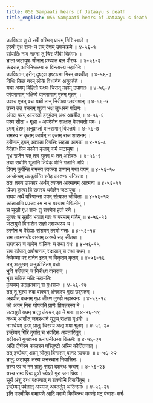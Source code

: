 ```yaml
---
title: 056 Sampaati hears of Jataayu s death
title_english: 056 Sampaati hears of Jataayu s death

---
```


<div class="audioEmbed"  caption="श्रीराम-हरिसीताराममूर्ति-घनपाठिभ्यां वचनम्" src="https://archive.org/download/Ramayana-recitation-Sriram-harisItArAmamUrti-Ghanapaati-v2/Kanda_4/Kanda_4_KSK-056-Sampaati_hears_of_Jataayu_s_death.mp3"></div>

उपविष्टाः तु ते सर्वे यस्मिन् प्रायम् गिरि स्थले ।  
हरयो गृध्र राजः च तम् देशम् उपचक्रमे ॥ ४-५६-१  
सांपातिः नाम नाम्ना तु चिर जीवी विहंगमः ।  
भ्राता जटायुषः श्रीमान् प्रख्यात बल पौरुषः ॥ ४-५६-२  
कंदरात् अभिनिष्क्रम्य स विन्ध्यस्य महागिरेः ।  
उपविष्टान् हरीन् दृष्ट्वा हृष्टात्मा गिरम् अब्रवीत् ॥ ४-५६-३  
विधिः किल नरम् लोके विधानेन अनुवर्तते ।  
यथा अयम् विहितो भक्ष्यः चिरात् मह्यम् उपागतः ॥ ४-५६-४  
परंपराणाम् भक्षिष्ये वानराणाम् मृतम् मृतम् ।  
उवाच एतत् वचः पक्षी तान् निरीक्ष्य प्लवंगमान् ॥ ४-५६-५  
तस्य तत् वचनम् श्रुत्वा भक्ष लुब्धस्य पक्षिणः ।  
अंगदः परम् आयस्तो हनूमंतम् अथ अब्रवीत् ॥ ४-५६-६  
पश्य सीता - गृध्रा - अपदेशेन साक्षात् वैवस्वतो यमः ।  
इमम् देशम् अनुप्राप्तो वानराणाम् विपत्तये ॥ ४-५६-७  
रामस्य न कृतम् कार्यम् न कृतम् राज शाशनम् ।  
हरीणाम् इयम् अज्ञाता विपत्तिः सहसा आगता ॥ ४-५६-८  
वैदेह्याः प्रिय कामेन कृतम् कर्म जटायुषा ।  
गृध्र राजेन यत् तत्र श्रुतम् वः तत् अशेषतः ॥ ४-५६-९  
तथा सर्वाणि भूतानि तिर्यक् योनि गतानि अपि ।  
प्रियम् कुर्वन्ति रामस्य त्यक्त्वा प्राणान् यथा वयम् ॥ ४-५६-१०  
अन्योन्यम् उपकुर्वन्ति स्नेह कारुण्य यन्त्रिताः ।  
ततः तस्य उपकार अर्थम् त्यजत आत्मानम् आत्मना ॥ ४-५६-११  
प्रियम् कृत्वा हि रामस्य धर्मज्ञेन जटायुषा ।  
राघव अर्थे परिश्रान्ता वयम् संत्यक्त जीविताः ॥ ४-५६-१२  
कांताराणि प्रपन्नाः स्म न च पश्याम मैथिलीम् ।  
स सुखी गृध्र राजः तु रावणेन हतो रणे ।  
मुक्तः च सुग्रीव भयात् गतः च परमाम् गतिम् ॥ ४-५६-१३  
जटायुषो विनाशेन राज्ञो दशरथस्य च ।  
हरणेन च वैदेह्याः संशयम् हरयो गताः ॥ ४-५६-१४  
राम लक्ष्मणयोः वासाम् अरण्ये सह सीतया ।  
राघवस्य च बाणेन वालिनः च तथा वधः ॥ ४-५६-१५  
राम कोपात् अशेषाणाम् राक्षसाम् च तथा वधम् ।  
कैकेय्या वर दानेन इदम् च विकृतम् कृतम् ॥ ४-५६-१६  
तत् असुखम् अनुकीर्तितम् वचो  
भुवि पतितान् च निरीक्ष्य वानरान् ।  
भृश चकित मतिः महामतिः  
कृपणम् उदाहृतवान् स गृध्रराजः ॥ ४-५६-१७  
तत् तु श्रुत्वा तदा वाक्यम् अंगदस्य मुख उद्गतम् ।  
अब्रवीत् वचनम् गृध्रः तीक्ष्ण तुण्डो महास्वनः ॥ ४-५६-१८  
को अयम् गिरा घोषयति प्राणैः प्रियतरस्य मे ।  
जटायुषो वधम् भ्रातुः कंपयन् इव मे मनः ॥ ४-५६-१९  
कथम् आसीत् जनस्थाने युद्धम् राक्षस गृध्रयोः ।  
नामधेयम् इदम् भ्रातुः चिरस्य अद्य मया श्रुतम् ॥ ४-५६-२०  
इच्छेयम् गिरि दुर्गात् च भवद्भिः अवतारितुम् ।  
यवीयसो गुणज्ञस्य श्लाघनीयस्य विक्रमैः ॥ ४-५६-२१  
अति दीर्घस्य कालस्य परितुष्टो अस्मि कीर्तितनात् ।  
तत् इच्छेयम् अहम् श्रोतुम् विनाशम् वानर ऋषभाः ॥ ४-५६-२२  
भ्रातुः जटायुषः तस्य जनस्थान निवासिनः ।  
तस्य एव च मम भ्रातुः सखा दशरथः कथम् ॥ ४-५६-२३  
यस्य रामः प्रियः पुत्रो ज्येष्ठो गुरु जन प्रियः ।  
सूर्य अंशु दग्ध पक्षत्वात् न शक्नोमि विसर्पितुम् ।  
इच्छेयम् पर्वतात् अस्मात् अवतर्तुम् अरिन्दमाः ॥ ४-५६-२४  
इति वाल्मीकि रामायणे आदि काव्ये किष्किन्ध काण्डे षट् पंचाशः सर्गः